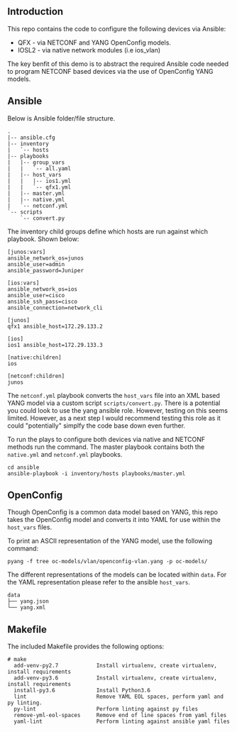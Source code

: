 ## Introduction
This repo contains the code to configure the following devices via Ansible:
* QFX - via NETCONF and YANG OpenConfig models.
* IOSL2 - via native network modules (i.e ios_vlan)

The key benfit of this demo is to abstract the required Ansible code needed to program NETCONF based devices via the use of OpenConfig YANG models.

## Ansible
Below is Ansible folder/file structure.
```
.
|-- ansible.cfg
|-- inventory
|   `-- hosts
|-- playbooks
|   |-- group_vars
|   |   `-- all.yaml
|   |-- host_vars
|   |   |-- ios1.yml
|   |   `-- qfx1.yml
|   |-- master.yml
|   |-- native.yml
|   `-- netconf.yml
`-- scripts
    `-- convert.py
```
The inventory child groups define which hosts are run against which playbook. Shown below:
```
[junos:vars]
ansible_network_os=junos
ansible_user=admin
ansible_password=Juniper

[ios:vars]
ansible_network_os=ios
ansible_user=cisco
ansible_ssh_pass=cisco
ansible_connection=network_cli

[junos]
qfx1 ansible_host=172.29.133.2

[ios]
ios1 ansible_host=172.29.133.3

[native:children]
ios

[netconf:children]
junos
```

The `netconf.yml` playbook converts the `host_vars` file into an XML based YANG model via a custom script `scripts/convert.py`.
There is a potential you could look to use the yang ansible role. However, testing on this seems limited. However, as a next step I would recommend testing this role as it could "potentially" simplfy the code base down even further.

To run the plays to configure both devices via native and NETCONF methods run the command. The master playbook contains both the `native.yml` and `netconf.yml` playbooks. 
```
cd ansible
ansible-playbook -i inventory/hosts playbooks/master.yml
```


## OpenConfig
Though OpenConfig is a common data model based on YANG, this repo takes the OpenConfig model and converts it into YAML for use within the `host_vars` files. 

To print an ASCII representation of the YANG model, use the following command:
```
pyang -f tree oc-models/vlan/openconfig-vlan.yang -p oc-models/
```

The different representations of the models can be located within `data`. For the YAML representation please refer to the ansible `host_vars`.
```
data
├── yang.json
└── yang.xml
```     
## Makefile
The included Makefile provides the following options:
```
# make
  add-venv-py2.7            Install virtualenv, create virtualenv, install requirements
  add-venv-py3.6            Install virtualenv, create virtualenv, install requirements
  install-py3.6             Install Python3.6
  lint                      Remove YAML EOL spaces, perform yaml and py linting.
  py-lint                   Perform linting against py files
  remove-yml-eol-spaces     Remove end of line spaces from yaml files
  yaml-lint                 Perform linting against ansible yaml files
```
